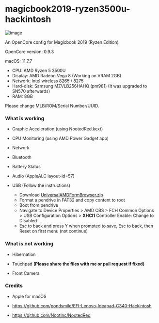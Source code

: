 # magicbook2019-ryzen3500u-hackintosh

![image](https://github.com/GaisaiYuno/magicbook2019-ryzen3500u-hackintosh/assets/52853137/534da580-53c8-4330-a09f-cb8017922020)


An OpenCore config for Magicbook 2019 (Ryzen Edition)

OpenCore version: 0.9.3

macOS: 11.7.7

- CPU: AMD Ryzen 5 3500U
- Display: AMD Radeon Vega 8 (Working on VRAM 2GB)
- Network: Intel wireless 8265 / 8275
- Hard-disk: Samsung MZVLB256HAHQ (pm981) (It was upgraded to SN570 afterwards)
- RAM: 8GB

Please change MLB/ROM/Serial Number/UUID.

### What is working

- Graphic Acceleration (using NootedRed.kext)

* CPU Monitoring (using AMD Power Gadget app)

* Network

* Bluetooth

* Battery Status

* Audio (AppleALC layout-id=57)

* USB (Follow the instructions)
  * Download [UniversalAMDFormBrowser.zip](https://github.com/DavidS95/Smokeless_UMAF/blob/main/UniversalAMDFormBrowser.zip)
  * Format a pendrive in FAT32 and copy content to root
  * Boot from pendrive
  * Navigate to Device Properties > AMD CBS > FCH Common Options > USB Configuration Options > **XHCI1** Controller Enable: Change to Disabled
  * Esc to back and press Y when prompted to save, Esc to back, then Reset on first menu (not continue)


### What is not working

* Hibernation

* Touchpad **(Please share the files with me or pull request if fixed)**

* Front Camera

### Credits

* Apple for macOS

* https://github.com/pondsmile/EFI-Lenovo-Ideapad-C340-Hackintosh

* https://github.com/NootInc/NootedRed
